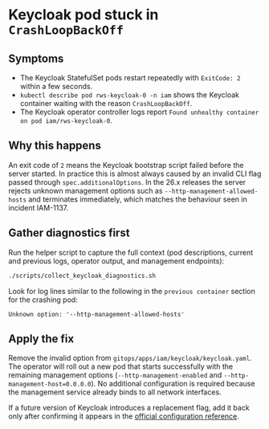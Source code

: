# Keycloak pod stuck in `CrashLoopBackOff`

## Symptoms

* The Keycloak StatefulSet pods restart repeatedly with `ExitCode: 2` within a few seconds.
* `kubectl describe pod rws-keycloak-0 -n iam` shows the Keycloak container waiting with the reason `CrashLoopBackOff`.
* The Keycloak operator controller logs report `Found unhealthy container on pod iam/rws-keycloak-0`.

## Why this happens

An exit code of `2` means the Keycloak bootstrap script failed before the server started. In practice this is almost
always caused by an invalid CLI flag passed through `spec.additionalOptions`. In the 26.x releases the server rejects
unknown management options such as `--http-management-allowed-hosts` and terminates immediately, which matches the
behaviour seen in incident IAM-1137.

## Gather diagnostics first

Run the helper script to capture the full context (pod descriptions, current and previous logs, operator output, and
management endpoints):

```bash
./scripts/collect_keycloak_diagnostics.sh
```

Look for log lines similar to the following in the `previous container` section for the crashing pod:

```
Unknown option: '--http-management-allowed-hosts'
```

## Apply the fix

Remove the invalid option from `gitops/apps/iam/keycloak/keycloak.yaml`. The operator will roll out a new pod that starts
successfully with the remaining management options (`--http-management-enabled` and `--http-management-host=0.0.0.0`). No
additional configuration is required because the management service already binds to all network interfaces.

If a future version of Keycloak introduces a replacement flag, add it back only after confirming it appears in the
[official configuration reference](https://github.com/keycloak/keycloak/blob/main/docs/guides/server/all-config.adoc).
